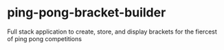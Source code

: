 # ping-pong-bracket-builder
Full stack application to create, store, and display brackets for the fiercest of ping pong competitions
